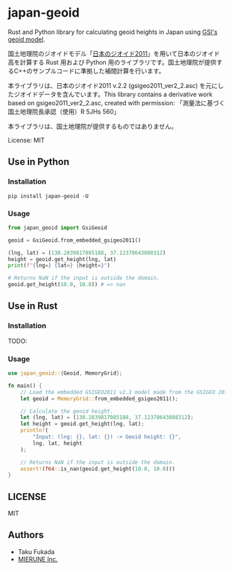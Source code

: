 # japan-geoid

Rust and Python library for calculating geoid heights in Japan using [GSI's geoid model](https://fgd.gsi.go.jp/download/geoid.php).

国土地理院のジオイドモデル「[日本のジオイド2011](https://fgd.gsi.go.jp/download/geoid.php)」を用いて日本のジオイド高を計算する Rust 用および Python 用のライブラリです。国土地理院が提供するC++のサンプルコードに準拠した補間計算を行います。

本ライブラリは、日本のジオイド2011 v.2.2 (gsigeo2011_ver2_2.asc) を元にしたジオイドデータを含んでいます。This library contains a derivative work based on gsigeo2011_ver2_2.asc, created with permission: 「測量法に基づく国土地理院長承認（使用）R 5JHs 560」 

本ライブラリは、国土地理院が提供するものではありません。

License: MIT

## Use in Python

### Installation

```
pip install japan-geoid -U
```

### Usage

```python
from japan_geoid import GsiGeoid

geoid = GsiGeoid.from_embedded_gsigeo2011()

(lng, lat) = (138.2839817085188, 37.12378643088312)
height = geoid.get_height(lng, lat)
print(f"{lng=} {lat=} {height=}")

# Returns NaN if the input is outside the domain.
geoid.get_height(10.0, 10.0)) # => nan
```

## Use in Rust

### Installation

TODO:

### Usage

```rust
use japan_geoid::{Geoid, MemoryGrid};

fn main() {
    // Load the embedded GSIGEO2011 v2.1 model made from the GSIGEO 2011.
    let geoid = MemoryGrid::from_embedded_gsigeo2011();

    // Calculate the geoid height.
    let (lng, lat) = (138.2839817085188, 37.12378643088312);
    let height = geoid.get_height(lng, lat);
    println!(
        "Input: (lng: {}, lat: {}) -> Geoid height: {}",
        lng, lat, height
    );

    // Returns NaN if the input is outside the domain.
    assert!(f64::is_nan(geoid.get_height(10.0, 10.0)))
}
```

## LICENSE

MIT

## Authors

- Taku Fukada
- [MIERUNE Inc.](https://www.mierune.co.jp/)
